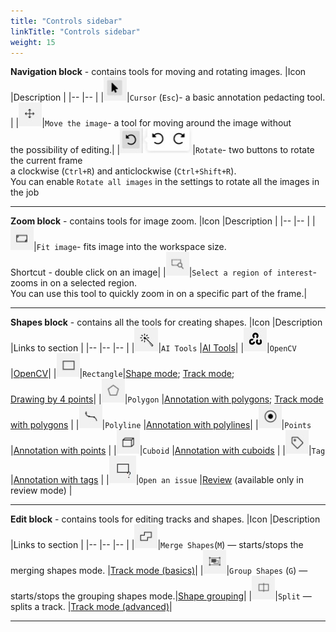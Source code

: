 ```yaml
---
title: "Controls sidebar"
linkTitle: "Controls sidebar"
weight: 15
---
```

**Navigation block** - contains tools for moving and rotating images.
|Icon |Description |
|-- |-- |
|![](/images/image148.jpg)|`Cursor` (`Esc`)- a basic annotation pedacting tool. |
|![](/images/image149.jpg)|`Move the image`- a tool for moving around the image without<br/> the possibility of editing.|
|![](/images/image102.jpg)|`Rotate`- two buttons to rotate the current frame<br/> a clockwise (`Ctrl+R`) and anticlockwise (`Ctrl+Shift+R`).<br/> You can enable `Rotate all images` in the settings to rotate all the images in the job

---

**Zoom block** - contains tools for image zoom.
|Icon |Description |
|-- |-- |
|![](/images/image151.jpg)|`Fit image`- fits image into the workspace size.<br/> Shortcut - double click on an image|
|![](/images/image166.jpg)|`Select a region of interest`- zooms in on a selected region.<br/> You can use this tool to quickly zoom in on a specific part of the frame.|

---

**Shapes block** - contains all the tools for creating shapes.
|Icon |Description |Links to section |
|-- |-- |-- |
|![](/images/image189.jpg)|`AI Tools` |[AI Tools](/docs/for-users/user-guide/advanced/ai-tools)|
|![](/images/image201.jpg)|`OpenCV` |[OpenCV](/docs/for-users/user-guide/advanced/opencv-tools)|
|![](/images/image167.jpg)|`Rectangle`|[Shape mode](/docs/for-users/user-guide/basics/shape-mode-basics); [Track mode](/docs/for-users/user-guide/basics/track-mode-basics);<br/> [Drawing by 4 points](/docs/for-users/user-guide/advanced/annotation-with-rectangle-by-4-points)|
|![](/images/image168.jpg)|`Polygon` |[Annotation with polygons](/docs/for-users/user-guide/advanced/annotation-with-polygons); [Track mode with polygons](/docs/for-users/user-guide/advanced/annotation-with-polygons/track-mode-with-polygons) |
|![](/images/image169.jpg)|`Polyline` |[Annotation with polylines](/docs/for-users/user-guide/advanced/annotation-with-polylines)|
|![](/images/image170.jpg)|`Points` |[Annotation with points](/docs/for-users/user-guide/advanced/annotation-with-points) |
|![](/images/image176.jpg)|`Cuboid` |[Annotation with cuboids](/docs/for-users/user-guide/advanced/annotation-with-cuboids) |
|![](/images/image171.jpg)|`Tag` |[Annotation with tags](/docs/for-users/user-guide/advanced/annotation-with-tags) |
|![](/images/image195.jpg)|`Open an issue` |[Review](/docs/for-users/user-guide/advanced/review) (available only in review mode) |

---

**Edit block** - contains tools for editing tracks and shapes.
|Icon |Description |Links to section |
|-- |-- |-- |
|![](/images/image172.jpg)|`Merge Shapes`(`M`) — starts/stops the merging shapes mode. |[Track mode (basics)](/docs/for-users/user-guide/basics/track-mode-basics)|
|![](/images/image173.jpg)|`Group Shapes` (`G`) — starts/stops the grouping shapes mode.|[Shape grouping](/docs/for-users/user-guide/advanced/shape-grouping)|
|![](/images/image174.jpg)|`Split` — splits a track. |[Track mode (advanced)](/docs/for-users/user-guide/advanced/track-mode-advanced)|

---